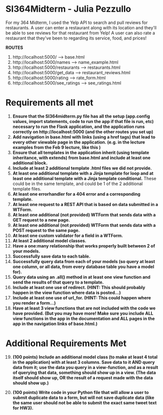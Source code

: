 # SI364Midterm - Julia Pezzullo

For my 364 Midterm, I used the Yelp API to search and pull reviews for restaurants. A user can enter a restaurant along with its location and they'll be able to see reviews for that restaurant from Yelp! A user can also rate a restaurant that they've been to regarding its service, food, and prices! 

**ROUTES**
1. http://localhost:5000/ --> base.html
2. http://localhost:5000/names --> name_example.html
3. http://localhost:5000/restaurants --> restaurants.html
4. http://localhost:5000/get_data --> restaurant_reviews.html
5. http://localhost:5000/rating --> rate_form.html
6. http://localhost:5000/see_ratings --> see_ratings.html

# Requirements all met

1. **Ensure that the SI364midterm.py file has all the setup (app.config values, import statements, code to run the app if that file is run, etc) necessary to run the Flask application, and the application runs correctly on http://localhost:5000 (and the other routes you set up)**
2. **Add navigation in base.html with links (using a href tags) that lead to every other viewable page in the application. (e.g. in the lecture examples from the Feb 9 lecture, like this )**
3. **Ensure that all templates in the application inherit (using template inheritance, with extends) from base.html and include at least one additional block.**
4. **Include at least 2 additional template .html files we did not provide.**
5. **At least one additional template with a Jinja template for loop and at least one additional template with a Jinja template conditional.**
These could be in the same template, and could be 1 of the 2 additional template files.
6. **At least one errorhandler for a 404 error and a corresponding template.**
7. **At least one request to a REST API that is based on data submitted in a WTForm.**
8. **At least one additional (not provided) WTForm that sends data with a GET request to a new page.**
9. **At least one additional (not provided) WTForm that sends data with a POST request to the same page.**
10. **At least one custom validator for a field in a WTForm.**
11. **At least 2 additional model classes.**
12. **Have a one:many relationship that works properly built between 2 of your models.**
13. **Successfully save data to each table.**
14. **Successfully query data from each of your models (so query at least one column, or all data, from every database table you have a model for).**
15. **Query data using an .all() method in at least one view function and send the results of that query to a template.**
16. **Include at least one use of redirect. (HINT: This should probably happen in the view function where data is posted...)**
17. **Include at least one use of url_for. (HINT: This could happen where you render a form...)**
18. **Have at least 3 view functions that are not included with the code we have provided. (But you may have more! Make sure you include ALL view functions in the app in the documentation and ALL pages in the app in the navigation links of base.html.)**

# Additional Requirements Met
19. **(100 points) Include an additional model class (to make at least 4 total in the application) with at least 3 columns. Save data to it AND query data from it; use the data you query in a view-function, and as a result of querying that data, something should show up in a view. (The data itself should show up, OR the result of a request made with the data should show up.)**

20. **(100 points) Write code in your Python file that will allow a user to submit duplicate data to a form, but will not save duplicate data (like the same user should not be able to submit the exact same tweet text for HW3).**
